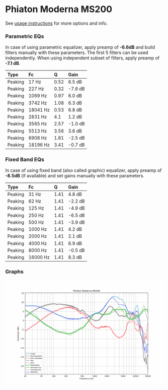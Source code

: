 # Phiaton Moderna MS200
See [usage instructions](https://github.com/jaakkopasanen/AutoEq#usage) for more options and info.

### Parametric EQs
In case of using parametric equalizer, apply preamp of **-6.6dB** and build filters manually
with these parameters. The first 5 filters can be used independently.
When using independent subset of filters, apply preamp of **-7.1 dB**.

| Type    | Fc       |    Q | Gain    |
|:--------|:---------|:-----|:--------|
| Peaking | 17 Hz    | 0.52 | 6.5 dB  |
| Peaking | 227 Hz   | 0.32 | -7.6 dB |
| Peaking | 1069 Hz  | 0.97 | 6.0 dB  |
| Peaking | 3742 Hz  | 1.08 | 6.3 dB  |
| Peaking | 18041 Hz | 0.53 | 6.8 dB  |
| Peaking | 2831 Hz  | 4.1  | 1.2 dB  |
| Peaking | 3565 Hz  | 2.57 | -1.0 dB |
| Peaking | 5513 Hz  | 3.56 | 3.6 dB  |
| Peaking | 6908 Hz  | 1.81 | -2.5 dB |
| Peaking | 18196 Hz | 3.41 | -0.7 dB |

### Fixed Band EQs
In case of using fixed band (also called graphic) equalizer, apply preamp of **-8.5dB**
(if available) and set gains manually with these parameters.

| Type    | Fc       |    Q | Gain    |
|:--------|:---------|:-----|:--------|
| Peaking | 31 Hz    | 1.41 | 4.8 dB  |
| Peaking | 62 Hz    | 1.41 | -2.2 dB |
| Peaking | 125 Hz   | 1.41 | -4.9 dB |
| Peaking | 250 Hz   | 1.41 | -6.5 dB |
| Peaking | 500 Hz   | 1.41 | -3.9 dB |
| Peaking | 1000 Hz  | 1.41 | 4.2 dB  |
| Peaking | 2000 Hz  | 1.41 | 2.1 dB  |
| Peaking | 4000 Hz  | 1.41 | 6.9 dB  |
| Peaking | 8000 Hz  | 1.41 | -0.5 dB |
| Peaking | 16000 Hz | 1.41 | 8.3 dB  |

### Graphs
![](./Phiaton%20Moderna%20MS200.png)